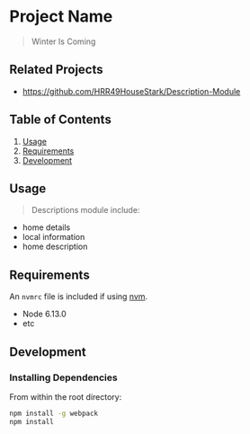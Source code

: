 # Project Name

> Winter Is Coming

## Related Projects

  - https://github.com/HRR49HouseStark/Description-Module


## Table of Contents

1. [Usage](#Usage)
1. [Requirements](#requirements)
1. [Development](#development)

## Usage

>  Descriptions module include:
  - home details
  - local information
  - home description

## Requirements

An `nvmrc` file is included if using [nvm](https://github.com/creationix/nvm).

- Node 6.13.0
- etc

## Development

### Installing Dependencies

From within the root directory:

```sh
npm install -g webpack
npm install
```